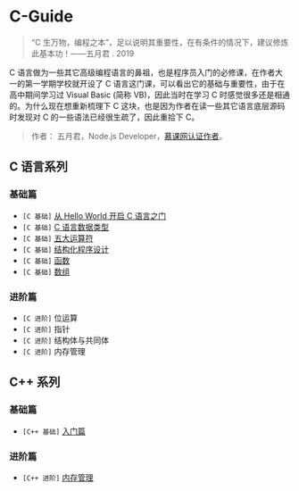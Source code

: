 # C-Guide

> “C 生万物，编程之本”，足以说明其重要性，在有条件的情况下，建议修炼此基本功！——五月君 . 2019

C 语言做为一些其它高级编程语言的鼻祖，也是程序员入门的必修课，在作者大一的第一学期学校就开设了 C 语言这门课，可以看出它的基础与重要性，由于在高中期间学习过 Visual Basic (简称 VB)，因此当时在学习 C 时感觉很多还是相通的。为什么现在想重新梳理下 C 这块，也是因为作者在读一些其它语言底层源码时发现对 C 的一些语法已经很生疏了，因此重拾下 C。

> 作者： 五月君，Node.js Developer，[慕课网认证作者](https://www.imooc.com/u/2667395)。

## C 语言系列

### 基础篇

- ```[C 基础]``` [从 Hello World 开启 C 语言之门](docs/hello.md)
- ```[C 基础]``` [C 语言数据类型](docs/c/type.md)
- ```[C 基础]``` [五大运算符](docs/c/operator.md)
- ```[C 基础]``` [结构化程序设计](docs/c/structured.md)
- ```[C 基础]``` [函数](docs/c/function.md)
- ```[C 基础]``` [数组](docs/c/array.md)

### 进阶篇

- ```[C 进阶]``` 位运算
- ```[C 进阶]``` 指针
- ```[C 进阶]``` 结构体与共同体
- ```[C 进阶]``` 内存管理

## C++ 系列

### 基础篇

- ```[C++ 基础]``` [入门篇](docs/c/base.md)

### 进阶篇

- ```[C++ 进阶]``` [内存管理](docs/c/memory.md)